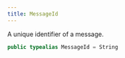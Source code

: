 ```yaml
---
title: MessageId
---
```


A unique identifier of a message.

``` swift
public typealias MessageId = String
```
